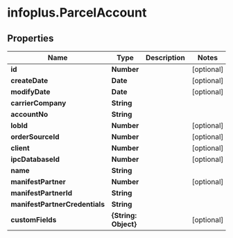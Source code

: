 # infoplus.ParcelAccount

## Properties
Name | Type | Description | Notes
------------ | ------------- | ------------- | -------------
**id** | **Number** |  | [optional] 
**createDate** | **Date** |  | [optional] 
**modifyDate** | **Date** |  | [optional] 
**carrierCompany** | **String** |  | 
**accountNo** | **String** |  | 
**lobId** | **Number** |  | [optional] 
**orderSourceId** | **Number** |  | [optional] 
**client** | **Number** |  | [optional] 
**ipcDatabaseId** | **Number** |  | [optional] 
**name** | **String** |  | 
**manifestPartner** | **Number** |  | [optional] 
**manifestPartnerId** | **String** |  | 
**manifestPartnerCredentials** | **String** |  | 
**customFields** | **{String: Object}** |  | [optional] 


